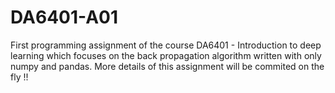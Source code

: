 # DA6401-A01
First programming assignment of the course DA6401 - Introduction to deep learning which focuses on the back propagation algorithm written with only numpy and pandas. More details of this assignment will be commited on the fly !!

